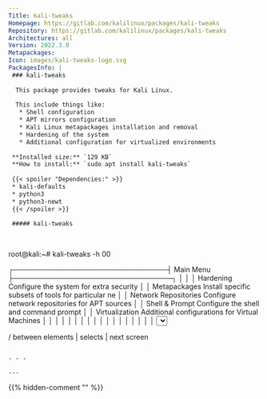 ```yaml
---
Title: kali-tweaks
Homepage: https://gitlab.com/kalilinux/packages/kali-tweaks
Repository: https://gitlab.com/kalilinux/packages/kali-tweaks
Architectures: all
Version: 2022.3.0
Metapackages: 
Icon: images/kali-tweaks-logo.svg
PackagesInfo: |
 ### kali-tweaks
 
  This package provides tweaks for Kali Linux.
   
  This include things like:
   * Shell configuration
   * APT mirrors configuration
   * Kali Linux metapackages installation and removal
   * Hardening of the system
   * Additional configuration for virtualized environments
 
 **Installed size:** `129 KB`  
 **How to install:** `sudo apt install kali-tweaks`  
 
 {{< spoiler "Dependencies:" >}}
 * kali-defaults 
 * python3
 * python3-newt
 {{< /spoiler >}}
 
 ##### kali-tweaks
 
 
 ```
 root@kali:~# kali-tweaks -h
 00
 
 
 
 
 
 
 
 
 
 
 
 
 
 
 
 
 
 
 
 
 
 
 
 
 
  ┌───────────────────────────────┤ Main Menu ├────────────────────────────────┐
  │                                                                            │
  │ Hardening              Configure the system for extra security             │
  │ Metapackages           Install specific subsets of tools for particular ne │
  │ Network Repositories   Configure network repositories for APT sources      │
  │ Shell & Prompt         Configure the shell and command prompt              │
  │ Virtualization         Additional configurations for Virtual Machines      │
  │                                                                            │
  │                                                                            │
  │                                                                            │
  │                                                                            │
  │                                                                            │
  │                                                                            │
  │                                                                            │
  │                                                                            │
  │                <Select>                              <Quit>                │
  │                                                                            │
  └────────────────────────────────────────────────────────────────────────────┘
   
 
   <Tab>/<Alt-Tab> between elements   |  <Space> selects   |  <F12> next screen
 ```
 
 - - -
 
---
```

{{% hidden-comment "<!--Do not edit anything above this line-->" %}}
